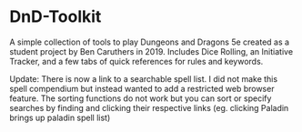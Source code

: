 # DnD-Toolkit
A simple collection of tools to play Dungeons and Dragons 5e created as a student project by Ben Caruthers in 2019.
Includes Dice Rolling, an Initiative Tracker, and a few tabs of quick references for rules and keywords.

Update: There is now a link to a searchable spell list. 
I did not make this spell compendium but instead wanted to add a restricted web browser feature. The sorting functions do not work but you can sort or specify searches by finding and clicking their respective links (eg. clicking Paladin brings up paladin spell list)
